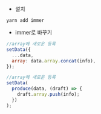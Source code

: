- 설치

```
yarn add immer
```

- immer로 바꾸기

```javascript
//array에 새로운 등록
setData({
  ...data,
  array: data.array.concat(info),
});
```

```javascript
//array에 새로운 등록
setData(
  produce(data, (draft) => {
    draft.array.push(info);
  })
);
```
